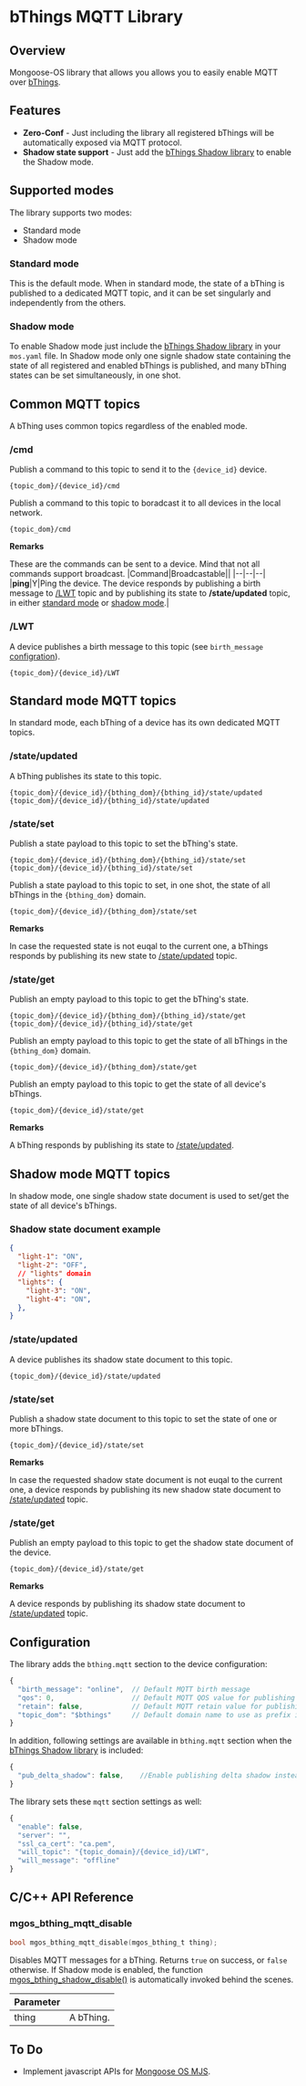 # bThings MQTT Library
## Overview
Mongoose-OS library that allows you allows you to easily enable MQTT over [bThings](https://github.com/diy365-mgos/bthing).
## Features
- **Zero-Conf** - Just including the library all registered bThings will be automatically exposed via MQTT protocol.
- **Shadow state support** - Just add the [bThings Shadow library](https://github.com/diy365-mgos/bthing-shadow) to enable the Shadow mode.
## Supported modes
The library supports two modes:
- Standard mode
- Shadow mode
### Standard mode
This is the default mode. When in standard mode, the state of a bThing is published to a dedicated MQTT topic, and it can be set singularly and independently from the others.
### Shadow mode
To enable Shadow mode just include the [bThings Shadow library](https://github.com/diy365-mgos/bthing-shadow) in your `mos.yaml` file. In Shadow mode only one signle shadow state containing the state of all registered and enabled bThings is published, and many bThing states can be set simultaneously, in one shot.
## Common MQTT topics
A bThing uses common topics regardless of the enabled mode.
### /cmd
Publish a command to this topic to send it to the `{device_id}` device.
```
{topic_dom}/{device_id}/cmd
```
Publish a command to this topic to boradcast it to all devices in the local network.
```
{topic_dom}/cmd
```
**Remarks**

These are the commands can be sent to a device. Mind that not all commands support broadcast.
|Command|Broadcastable||
|--|--|--|
|**ping**|Y|Ping the device. The device responds by publishing a birth message to [/LWT](#lwt) topic and by publishing its state to **/state/updated** topic, in either [standard mode](#standard_state_updated) or [shadow mode](#shadow_state_updated).|
### /LWT
A device publishes a birth message to this topic (see `birth_message` [configration](#configuration)).
```
{topic_dom}/{device_id}/LWT
```
## Standard mode MQTT topics
In standard mode, each bThing of a device has its own dedicated MQTT topics.
### <a name="standard_state_updated"></a>/state/updated
A bThing publishes its state to this topic.
```
{topic_dom}/{device_id}/{bthing_dom}/{bthing_id}/state/updated
{topic_dom}/{device_id}/{bthing_id}/state/updated
```
### <a name="standard_state_set"></a>/state/set
Publish a state payload to this topic to set the bThing's state.
```
{topic_dom}/{device_id}/{bthing_dom}/{bthing_id}/state/set
{topic_dom}/{device_id}/{bthing_id}/state/set
```
Publish a state payload to this topic to set, in one shot, the state of all bThings in the `{bthing_dom}` domain.
```
{topic_dom}/{device_id}/{bthing_dom}/state/set
```
**Remarks**

In case the requested state is not euqal to the current one, a bThings responds by publishing its new state to [/state/updated](#standard_state_updated) topic.
### <a name="standard_state_get"></a>/state/get
Publish an empty payload to this topic to get the bThing's state.
```
{topic_dom}/{device_id}/{bthing_dom}/{bthing_id}/state/get
{topic_dom}/{device_id}/{bthing_id}/state/get
```
Publish an empty payload to this topic to get the state of all bThings in the `{bthing_dom}` domain.
```
{topic_dom}/{device_id}/{bthing_dom}/state/get
```
Publish an empty payload to this topic to get the state of all device's bThings.
```
{topic_dom}/{device_id}/state/get
```
**Remarks**

A bThing responds by publishing its state to [/state/updated](#standard_state_updated).
## Shadow mode MQTT topics
In shadow mode, one single shadow state document is used to set/get the state of all device's bThings.
### Shadow state document example
```json
{
  "light-1": "ON",
  "light-2": "OFF",
  // "lights" domain
  "lights": {         
    "light-3": "ON",
    "light-4": "ON",
  },
}
```
### <a name="shadow_state_updated"></a>/state/updated
A device publishes its shadow state document to this topic.
```
{topic_dom}/{device_id}/state/updated
```
### <a name="shadow_state_set"></a>/state/set
Publish a shadow state document to this topic to set the state of one or more bThings.
```
{topic_dom}/{device_id}/state/set
```
**Remarks**

In case the requested shadow state document is not euqal to the current one, a device responds by publishing its new shadow state document to [/state/updated](#shadow_state_updated) topic.
### <a name="shadow_state_get"></a>/state/get
Publish an empty payload to this topic to get the shadow state document of the device.
```
{topic_dom}/{device_id}/state/get
```
**Remarks**

A device responds by publishing its shadow state document to [/state/updated](#shadow_state_updated) topic.
## Configuration
The library adds the `bthing.mqtt` section to the device configuration:
```javascript
{
  "birth_message": "online",  // Default MQTT birth message
  "qos": 0,                   // Default MQTT QOS value for publishing messages
  "retain": false,            // Default MQTT retain value for publishing messages
  "topic_dom": "$bthings"     // Default domain name to use as prefix in topic's path"
}
```
In addition, following settings are available in `bthing.mqtt` section when the [bThings Shadow library](https://github.com/diy365-mgos/bthing-shadow) is included:
```javascript
{
  "pub_delta_shadow": false,    //Enable publishing delta shadow instead of the full one
}
```
The library sets these `mqtt` section settings as well:
```javascript
{
  "enable": false,
  "server": "",
  "ssl_ca_cert": "ca.pem",
  "will_topic": "{topic_domain}/{device_id}/LWT",
  "will_message": "offline"
}
```
## C/C++ API Reference
### mgos_bthing_mqtt_disable
```c
bool mgos_bthing_mqtt_disable(mgos_bthing_t thing);
```
Disables MQTT messages for a bThing. Returns `true` on success, or `false` otherwise. If Shadow mode is enabled, the function [mgos_bthing_shadow_disable()](https://github.com/diy365-mgos/bthing-shadow#mgos_bthing_shadow_disable) is automatically invoked behind the scenes.

|Parameter||
|--|--| 
|thing|A bThing.|
## To Do
- Implement javascript APIs for [Mongoose OS MJS](https://github.com/mongoose-os-libs/mjs).
